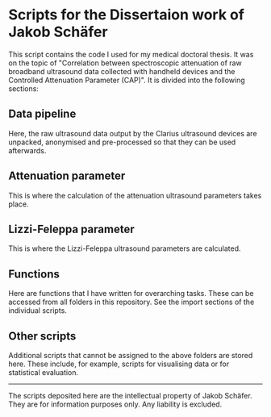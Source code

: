 # Scripts for the Dissertaion work of Jakob Schäfer

This script contains the code I used for my medical doctoral thesis. It was on the topic of "Correlation between spectroscopic attenuation of raw broadband ultrasound data collected with handheld devices and the Controlled Attenuation Parameter (CAP)". 
It is divided into the following sections:

## Data pipeline
Here, the raw ultrasound data output by the Clarius ultrasound devices are unpacked, anonymised and pre-processed so that they can be used afterwards.

## Attenuation parameter
This is where the calculation of the attenuation ultrasound parameters takes place. 

## Lizzi-Feleppa parameter
This is where the Lizzi-Feleppa ultrasound parameters are calculated. 

## Functions
Here are functions that I have written for overarching tasks. These can be accessed from all folders in this repository. See the import sections of the individual scripts.

## Other scripts
Additional scripts that cannot be assigned to the above folders are stored here.
These include, for example, scripts for visualising data or for statistical evaluation. 


<hr/> 
The scripts deposited here are the intellectual property of Jakob Schäfer. They are for information purposes only. Any liability is excluded.

